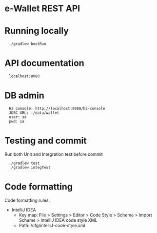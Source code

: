 
# e-Wallet REST API

# Running locally
```
  ./gradlew bootRun
```

# API documentation
```
  localhost:8080
```

# DB admin
```
  H2 console: http://localhost:8080/h2-console
  JDBC URL: ./data/wallet
  user: sa
  pwd: sa
```

# Testing and commit
Run both Unit and Integration test before commit
```
  ./gradlew test
  ./gradlew integTest
```

# Code formatting
Code formatting rules:
* IntelliJ IDEA
	* Key map: File > Settings > Editor > Code Style > Scheme > Import Scheme > IntelliJ IDEA code style XML
	* Path: /cfg/intelliJ-code-style.xml
